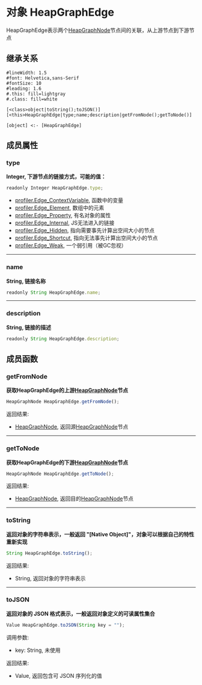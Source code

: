 # 对象 HeapGraphEdge
HeapGraphEdge表示两个[HeapGraphNode](HeapGraphNode.md)节点间的关联，从上游节点到下游节点

## 继承关系
```uml
#lineWidth: 1.5
#font: Helvetica,sans-Serif
#fontSize: 10
#leading: 1.6
#.this: fill=lightgray
#.class: fill=white

[<class>object|toString();toJSON()]
[<this>HeapGraphEdge|type;name;description|getFromNode();getToNode()]

[object] <:- [HeapGraphEdge]
```

## 成员属性
        
### type
**Integer, 下游节点的链接方式，可能的值：**

```JavaScript
readonly Integer HeapGraphEdge.type;
```

- [profiler.Edge_ContextVariable](../../module/ifs/profiler.md#Edge_ContextVariable),  函数中的变量
- [profiler.Edge_Element](../../module/ifs/profiler.md#Edge_Element),          数组中的元素
- [profiler.Edge_Property](../../module/ifs/profiler.md#Edge_Property),         有名对象的属性
- [profiler.Edge_Internal](../../module/ifs/profiler.md#Edge_Internal),         JS无法进入的链接
- [profiler.Edge_Hidden](../../module/ifs/profiler.md#Edge_Hidden),           指向需要事先计算出空间大小的节点
- [profiler.Edge_Shortcut](../../module/ifs/profiler.md#Edge_Shortcut),         指向无法事先计算出空间大小的节点
- [profiler.Edge_Weak](../../module/ifs/profiler.md#Edge_Weak),             一个弱引用（被GC忽视）

--------------------------
### name
**String, 链接名称**

```JavaScript
readonly String HeapGraphEdge.name;
```

--------------------------
### description
**String, 链接的描述**

```JavaScript
readonly String HeapGraphEdge.description;
```

## 成员函数
        
### getFromNode
**获取HeapGraphEdge的上游[HeapGraphNode](HeapGraphNode.md)节点**

```JavaScript
HeapGraphNode HeapGraphEdge.getFromNode();
```

返回结果:
* [HeapGraphNode](HeapGraphNode.md), 返回源[HeapGraphNode](HeapGraphNode.md)节点

--------------------------
### getToNode
**获取HeapGraphEdge的下游[HeapGraphNode](HeapGraphNode.md)节点**

```JavaScript
HeapGraphNode HeapGraphEdge.getToNode();
```

返回结果:
* [HeapGraphNode](HeapGraphNode.md), 返回目的[HeapGraphNode](HeapGraphNode.md)节点

--------------------------
### toString
**返回对象的字符串表示，一般返回 "[Native Object]"，对象可以根据自己的特性重新实现**

```JavaScript
String HeapGraphEdge.toString();
```

返回结果:
* String, 返回对象的字符串表示

--------------------------
### toJSON
**返回对象的 JSON 格式表示，一般返回对象定义的可读属性集合**

```JavaScript
Value HeapGraphEdge.toJSON(String key = "");
```

调用参数:
* key: String, 未使用

返回结果:
* Value, 返回包含可 JSON 序列化的值

